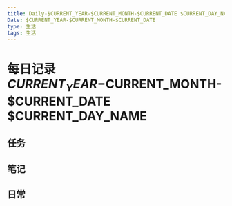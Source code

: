 ```yaml
---
title: Daily-$CURRENT_YEAR-$CURRENT_MONTH-$CURRENT_DATE $CURRENT_DAY_NAME
Date: $CURRENT_YEAR-$CURRENT_MONTH-$CURRENT_DATE
type: 生活
tags: 生活
---
```


# 每日记录 $CURRENT_YEAR-$CURRENT_MONTH-$CURRENT_DATE $CURRENT_DAY_NAME

## 任务

## 笔记

## 日常
